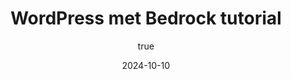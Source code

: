 ---
title: 'WordPress met Bedrock tutorial'
synopsis: 'This is an example tutorial. You can use this file as a template to create your own tutorials.'
date: 2024-10-10
author:
  name: 'Tristan De Ridder'
  socials: # Add social media links -> If you don't have any, place an empty string ''
    website: 'https://tristanderidder.be/'
    linkedin: 'https://www.linkedin.com/in/tristan-de-ridder/'
    github: 'https://github.com/TristanDeRidder'
thumbnailUrl: '/assets/1728555601054.jpg'
head:
  - - meta
    - name: description
      content: 'This is an example tutorial. You can use this file as a template to create your own tutorials.' # Add a description of the article
  - - meta
    - name: keywords
      content: 'front-end development static-site-generator ssg javascript' # Add keywords related to the article
---
